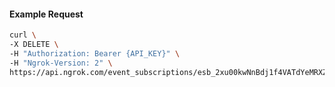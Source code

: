 <!-- Code generated for API Clients. DO NOT EDIT. -->

#### Example Request

```bash
curl \
-X DELETE \
-H "Authorization: Bearer {API_KEY}" \
-H "Ngrok-Version: 2" \
https://api.ngrok.com/event_subscriptions/esb_2xu00kwNnBdj1f4VATdYeMRXZCf/sources/ip_policy_updated.v0
```
